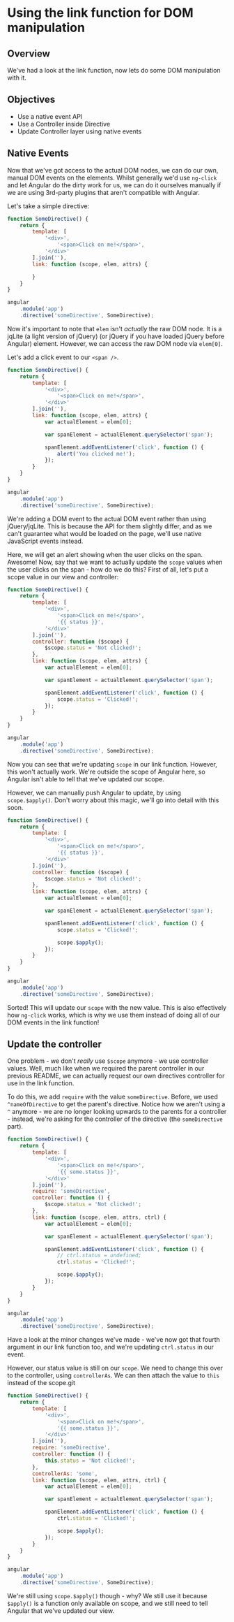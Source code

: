 # Using the link function for DOM manipulation

## Overview

We've had a look at the link function, now lets do some DOM manipulation with it.

## Objectives

- Use a native event API
- Use a Controller inside Directive
- Update Controller layer using native events

## Native Events

Now that we've got access to the actual DOM nodes, we can do our own, manual DOM events on the elements. Whilst generally we'd use `ng-click` and let Angular do the dirty work for us, we can do it ourselves manually if we are using 3rd-party plugins that aren't compatible with Angular.

Let's take a simple directive:

```js
function SomeDirective() {
	return {
		template: [
			'<div>',
				'<span>Click on me!</span>',
			'</div>'
		].join(''),
		link: function (scope, elem, attrs) {

		}
	}
}

angular
	.module('app')
	.directive('someDirective', SomeDirective);
```

Now it's important to note that `elem` isn't *actually* the raw DOM node. It is a jqLite (a light version of jQuery) (or jQuery if you have loaded jQuery before Angular) element. However, we can access the raw DOM node via `elem[0]`.

Let's add a click event to our `<span />`.

```js
function SomeDirective() {
	return {
		template: [
			'<div>',
				'<span>Click on me!</span>',
			'</div>'
		].join(''),
		link: function (scope, elem, attrs) {
			var actualElement = elem[0];

			var spanElement = actualElement.querySelector('span');

			spanElement.addEventListener('click', function () {
				alert('You clicked me!');
			});
		}
	}
}

angular
	.module('app')
	.directive('someDirective', SomeDirective);
```

We're adding a DOM event to the actual DOM event rather than using jQuery/jqLite. This is because the API for them slightly differ, and as we can't guarantee what would be loaded on the page, we'll use native JavaScript events instead.

Here, we will get an alert showing when the user clicks on the span. Awesome! Now, say that we want to actually update the `scope` values when the user clicks on the span - how do we do this? First of all, let's put a scope value in our view and controller:

```js
function SomeDirective() {
	return {
		template: [
			'<div>',
				'<span>Click on me!</span>',
				'{{ status }}',
			'</div>'
		].join(''),
		controller: function ($scope) {
			$scope.status = 'Not clicked!';
		},
		link: function (scope, elem, attrs) {
			var actualElement = elem[0];

			var spanElement = actualElement.querySelector('span');

			spanElement.addEventListener('click', function () {
				scope.status = 'Clicked!';
			});
		}
	}
}

angular
	.module('app')
	.directive('someDirective', SomeDirective);
```

Now you can see that we're updating `scope` in our link function. However, this won't actually work. We're outside the scope of Angular here, so Angular isn't able to tell that we've updated our scope.

However, we can manually push Angular to update, by using `scope.$apply()`. Don't worry about this magic, we'll go into detail with this soon.

```js
function SomeDirective() {
	return {
		template: [
			'<div>',
				'<span>Click on me!</span>',
				'{{ status }}',
			'</div>'
		].join(''),
		controller: function ($scope) {
			$scope.status = 'Not clicked!';
		},
		link: function (scope, elem, attrs) {
			var actualElement = elem[0];

			var spanElement = actualElement.querySelector('span');

			spanElement.addEventListener('click', function () {
				scope.status = 'Clicked!';

				scope.$apply();
			});
		}
	}
}

angular
	.module('app')
	.directive('someDirective', SomeDirective);
```

Sorted! This will update our `scope` with the new value. This is also effectively how `ng-click` works, which is why we use them instead of doing all of our DOM events in the link function!

## Update the controller

One problem - we don't *really* use `$scope` anymore - we use controller values. Well, much like when we required the parent controller in our previous README, we can actually request our own directives controller for use in the link function.

To do this, we add `require` with the value `someDirective`. Before, we used `^nameOfDirective` to get the parent's directive. Notice how we aren't using a `^` anymore - we are no longer looking upwards to the parents for a controller - instead, we're asking for the controller of the directive (the `someDirective` part).

```js
function SomeDirective() {
	return {
		template: [
			'<div>',
				'<span>Click on me!</span>',
				'{{ some.status }}',
			'</div>'
		].join(''),
		require: 'someDirective',
		controller: function () {
			$scope.status = 'Not clicked!';
		},
		link: function (scope, elem, attrs, ctrl) {
			var actualElement = elem[0];

			var spanElement = actualElement.querySelector('span');

			spanElement.addEventListener('click', function () {
				// ctrl.status = undefined;
				ctrl.status = 'Clicked!';

				scope.$apply();
			});
		}
	}
}

angular
	.module('app')
	.directive('someDirective', SomeDirective);
```

Have a look at the minor changes we've made - we've now got that fourth argument in our link function too, and we're updating `ctrl.status` in our event.

However, our status value is still on our `scope`. We need to change this over to the controller, using `controllerAs`. We can then attach the value to `this` instead of the scope.git

```js
function SomeDirective() {
	return {
		template: [
			'<div>',
				'<span>Click on me!</span>',
				'{{ some.status }}',
			'</div>'
		].join(''),
		require: 'someDirective',
		controller: function () {
			this.status = 'Not clicked!';
		},
		controllerAs: 'some',
		link: function (scope, elem, attrs, ctrl) {
			var actualElement = elem[0];

			var spanElement = actualElement.querySelector('span');

			spanElement.addEventListener('click', function () {
				ctrl.status = 'Clicked!';

				scope.$apply();
			});
		}
	}
}

angular
	.module('app')
	.directive('someDirective', SomeDirective);
```


We're still using `scope.$apply()` though - why? We still use it because `$apply()` is a function only available on scope, and we still need to tell Angular that we've updated our view.